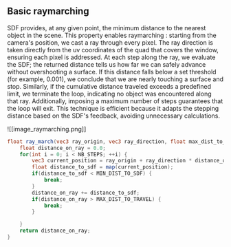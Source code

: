 ## Basic raymarching

SDF provides, at any given point, the minimum distance to the nearest object in the scene. This property enables raymarching : starting from the camera's position, we cast a ray through every pixel. The ray direction is taken directly from the uv coordinates of the quad that covers the window, ensuring each pixel is addressed. At each step along the ray, we evaluate the SDF; the returned distance tells us how far we can safely advance without overshooting a surface. If this distance falls below a set threshold (for example, 0.001), we conclude that we are nearly touching a surface and stop. Similarly, if the cumulative distance traveled exceeds a predefined limit, we terminate the loop, indicating no object was encountered along that ray. Additionally, imposing a maximum number of steps guarantees that the loop will exit. This technique is efficient because it adapts the stepping distance based on the SDF's feedback, avoiding unnecessary calculations.

![[image_raymarching.png]]

```glsl
float ray_march(vec3 ray_origin, vec3 ray_direction, float max_dist_to_travel) {
    float distance_on_ray = 0.0;
    for(int i = 0; i < NB_STEPS; ++i) {
        vec3 current_position = ray_origin + ray_direction * distance_on_ray;
        float distance_to_sdf = map(current_position);
        if(distance_to_sdf < MIN_DIST_TO_SDF) {
            break;
        }
        distance_on_ray += distance_to_sdf;
        if(distance_on_ray > MAX_DIST_TO_TRAVEL) {
            break;
        }

    }
    return distance_on_ray;
}
```

